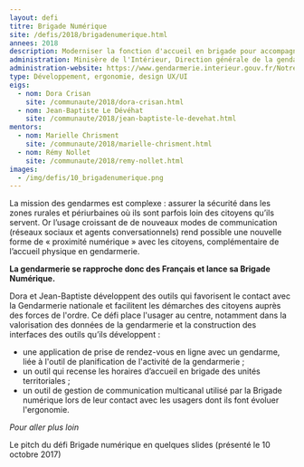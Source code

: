 ```yaml
---
layout: defi
titre: Brigade Numérique
site: /defis/2018/brigadenumerique.html
annees: 2018
description: Moderniser la fonction d'accueil en brigade pour accompagner les citoyens et les gendarmes
administration: Minisère de l'Intérieur, Direction générale de la gendarmerie nationale (DGGN)
administration-website: https://www.gendarmerie.interieur.gouv.fr/Notre-institution/Nos-composantes/Au-niveau-central/Direction-generale
type: Développement, ergonomie, design UX/UI
eigs:
  - nom: Dora Crisan
    site: /communaute/2018/dora-crisan.html
  - nom: Jean-Baptiste Le Dévéhat
    site: /communaute/2018/jean-baptiste-le-devehat.html
mentors:
  - nom: Marielle Chrisment
    site: /communaute/2018/marielle-chrisment.html
  - nom: Rémy Nollet
    site: /communaute/2018/remy-nollet.html
images:
  - /img/defis/10_brigadenumerique.png
---
```


La mission des gendarmes est complexe : assurer la sécurité dans les
zones rurales et périurbaines où ils sont parfois loin des citoyens
qu’ils servent. Or l’usage croissant de de nouveaux modes de communication
(réseaux sociaux et agents conversationnels) rend possible une nouvelle
forme de « proximité numérique » avec les citoyens, complémentaire de
l’accueil physique en gendarmerie.

**La gendarmerie se rapproche donc des Français et lance sa Brigade
Numérique.**

Dora et Jean-Baptiste développent des outils qui favorisent le contact
avec la Gendarmerie nationale et facilitent les démarches des citoyens
auprès des forces de l'ordre. Ce défi place l'usager au centre,
notamment dans la valorisation des données de la gendarmerie et
la construction des interfaces des outils qu’ils développent :
- une application de prise de rendez-vous en ligne avec un gendarme,
liée à l'outil de planification de l'activité de la gendarmerie ;
- un outil qui recense les horaires d’accueil en brigade des unités
territoriales ;
- un outil de gestion de communication multicanal utilisé par la
Brigade numérique lors de leur contact avec les usagers dont ils font évoluer
l'ergonomie.

_Pour aller plus loin_

Le pitch du défi Brigade numérique en quelques slides (présenté le 10 octobre 2017)

<script async class="speakerdeck-embed" data-id="9879ecc863f64b549d4b26902b9f4e16" data-ratio="1.33333333333333" src="//speakerdeck.com/assets/embed.js"></script>
